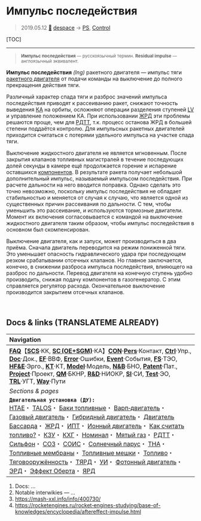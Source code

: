 # Импульс последействия
> 2019.05.12 [🚀](../index/index.md) [despace](index.md) → [PS](ps.md), [Control](control.md)

[TOC]

---

> <small>**Импульс последействия** — русскоязычный термин. **Residual impulse** — англоязычный эквивалент.</small>

**Импульс последействия** *(Ing)* ракетного двигателя — импульс тяги [ракетного двигателя](ps.md) от подачи команды на выключение до полного прекращения действия тяги.

Различный характер спада тяги и разброс значений импульса последействия приводят к рассеиванию ракет, снижают точность выведения [КА](sc.md) на орбиты, осложняют операции разделения ступеней [LV](lv.md) и управление положением КА. При использовании [ЖРД](lpr.md) эти проблемы решаются проще, чем для [РДТТ](spr.md), т.к. процесс останова ЖРД в большей степени поддаётся контролю. Для импульсных ракетных двигателей приходится считаться с потерями удельного импульса на участке спада тяги.

Выключение жидкостного двигателя не является мгновенным. После закрытия клапанов топливных магистралей в течение последующих долей секунды в камере ещё продолжается горение и испарение оставшихся [компонентов](fuel.md). В результате ракета получает небольшой дополнительный импульс, называемый импульсом последействия. При расчете дальности на него вводится поправка. Однако сделать это точно невозможно, поскольку импульс последействия не обладает стабильностью и меняется от случая к случаю, что является одной из существенных причин рассеивания по дальности. С тем, чтобы уменьшить это рассеивание, и используются тормозные двигатели. Момент их включения согласовывается с командой на выключение жидкостного двигателя таким образом, чтобы импульс последействия в основном был скомпенсирован.

Выключение двигателя, как и запуск, может производиться в два приёма. Сначала двигатель переводится на режим пониженной тяги. Это уменьшает опасность гидравлического удара при последующем резком срабатывании отсечных клапанов. Но главное заключается, конечно, в снижении разброса импульса последействия, влияющего на разброс по дальности. Перевод двигателя на конечную ступень удобно производить, снижая подачу компонентов в газогенератор. С этим справляется регулятор расхода. Окончательное выключение производится закрытием отсечных клапанов.



<p style="page-break-after:always"> </p>

## Docs & links (TRANSLATEME ALREADY)
|Navigation|
|:--|
|**[FAQ](faq.md)**【**[SCS](scs.md)**·КК, **[SC (OE+SGM)](sc.md)**·КА】**[CON](contact.md)·[Pers](person.md)**·Контакт, **[Ctrl](control.md)**·Упр., **[Doc](doc.md)**·Док., **[EF](ef.md)**·ВВФ, **[Error](error.md)**·Ошибки, **[Event](event.md)**·События, **[FS](fs.md)**·ТЭО, **[HF&E](hfe.md)**·Эрго., **[KT](kt.md)**·КТ, **[Model](model.md)**·Модель, **[N&B](nnb.md)**·БНО, **[Patent](патент.md)**·Пат., **[Project](project.md)**·Проект, **[QM](qm.md)**·БКНР, **[R&D](rnd.md)**·НИОКР, **[SI](si.md)**·СИ, **[Test](test.md)**·ЭО, **[TRL](trl.md)**·УГТ, **[Way](way.md)**·Пути|
|*Sections & pages*|
|**`Двигательная установка (ДУ):`**<br> [HTAE](htae.md)・ [TALOS](talos.md)・ [Баки топливные](fuel_tank.md)・ [Варп‑двигатель](warp_drive.md)・ [Газовый двигатель](cgt.md)・ [Гибридный двигатель](гбрд.md)・ [Двигатель Бассарда](bussard_ramjet.md)・ [ЖРД](lpr.md)・ [ИПТ](ing.md)・ [Ионный двигатель](иод.md)・ [Как считать топливо?](si.md)・ [КЗУ](cinu.md)・ [КХГ](cgs.md)・ [Номинал](nominal.md)・ [Мятый газ](exhsteam.md)・ [РДТТ](spr.md)・ [Сильфон](сильфон.md)・ [СОЗ](соз.md)・ [СОИС](соис.md)・ [Солнечный парус](солнечный_парус.md)・ [ТНА](turbopump.md)・ [Топливные мембраны](топливные_мембраны.md)・ [Топливные мешки](топливные_мешки.md)・ [Топливо](fuel.md)・ [Тяговооружённость](ttwr.md)・ [ТЯРД](тярд.md)・ [УИ](isp.md)・ [Фотонный двигатель](фотонный_двигатель.md)・ [ЭРД](epsp.md)・ [Эффект Оберта](oberth_eff.md)・ [ЯРД](ntr.md)|

   1. Docs: …
   1. Notable interwikies — …
   1. <https://mash-xxl.info/info/400730/>
   1. <https://rocketengines.ru/rocket‑engines-studying/base-of-knowledges/encyclopedia/aftereffect-impulse.html>
